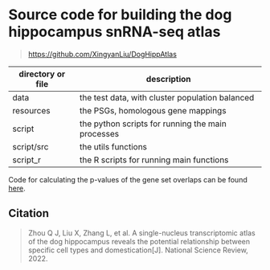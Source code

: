 # Source code for building the dog hippocampus snRNA-seq atlas

> https://github.com/XingyanLiu/DogHippAtlas

| directory or file | description                                       |
|-------------------|---------------------------------------------------|
| data              | the test data, with cluster population balanced   |
| resources         | the PSGs, homologous gene mappings                |
| script            | the python scripts for running the main processes |
| script/src        | the utils functions                               |
| script_r          | the R scripts for running main functions          |

Code for calculating the p-values of the gene set overlaps can be found
[here](https://github.com/XingyanLiu/enrichment_pvalue_calc).

## Citation
> Zhou Q J, Liu X, Zhang L, et al. A single-nucleus transcriptomic atlas of the dog hippocampus reveals the potential relationship between specific cell types and domestication[J]. National Science Review, 2022.